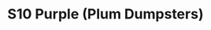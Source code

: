 ---
title: S10 Purple (Plum Dumpsters)
permalink: "/teams/s10-purple"
members:
- Raul Reyes - Captain
- Craig Neiswanger - Quarterback
- Clay Arnold
- James Eke
- Paul Guequierre
- Jeffrey Johnson
- Jason Juffras
- Brian Hotchkiss
- Greg Kihm
- Ali Reza
- Nick Spezia
- Brion Stokes
- Howard Yuan
teamid: 4437
name: S10 Purple
color: Plum Dumpsters
division: ''
---